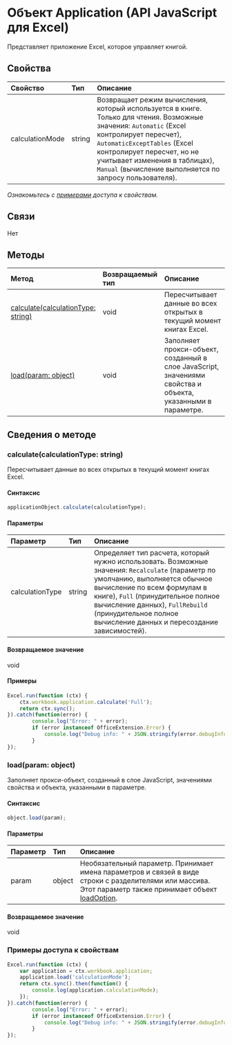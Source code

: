 ﻿# Объект Application (API JavaScript для Excel)

Представляет приложение Excel, которое управляет книгой.

## Свойства

| Свойство     | Тип   |Описание
|:---------------|:--------|:----------|
|calculationMode|string|Возвращает режим вычисления, который используется в книге. Только для чтения. Возможные значения: `Automatic` (Excel контролирует пересчет), `AutomaticExceptTables` (Excel контролирует пересчет, но не учитывает изменения в таблицах), `Manual` (вычисление выполняется по запросу пользователя).|

_Ознакомьтесь с [примерами](#примерами) доступа к свойствам._

## Связи
Нет


## Методы

| Метод           | Возвращаемый тип    |Описание|
|:---------------|:--------|:----------|
|[calculate(calculationType: string)](#calculatecalculationtype-string)|void|Пересчитывает данные во всех открытых в текущий момент книгах Excel.|
|[load(param: object)](#loadparam-object)|void|Заполняет прокси-объект, созданный в слое JavaScript, значениями свойства и объекта, указанными в параметре.|

## Сведения о методе


### calculate(calculationType: string)
Пересчитывает данные во всех открытых в текущий момент книгах Excel.

#### Синтаксис
```js
applicationObject.calculate(calculationType);
```

#### Параметры
| Параметр    | Тип   |Описание|
|:---------------|:--------|:----------|
|calculationType|string|Определяет тип расчета, который нужно использовать. Возможные значения: `Recalculate` (параметр по умолчанию, выполняется обычное вычисление по всем формулам в книге), `Full` (принудительное полное вычисление данных), `FullRebuild` (принудительное полное вычисление данных и пересоздание зависимостей).|

#### Возвращаемое значение
void

#### Примеры
```js
Excel.run(function (ctx) { 
    ctx.workbook.application.calculate('Full');
    return ctx.sync(); 
}).catch(function(error) {
        console.log("Error: " + error);
        if (error instanceof OfficeExtension.Error) {
            console.log("Debug info: " + JSON.stringify(error.debugInfo));
        }
});
```


### load(param: object)
Заполняет прокси-объект, созданный в слое JavaScript, значениями свойства и объекта, указанными в параметре.

#### Синтаксис
```js
object.load(param);
```

#### Параметры
| Параметр    | Тип   |Описание|
|:---------------|:--------|:----------|
|param|object|Необязательный параметр. Принимает имена параметров и связей в виде строки с разделителями или массива. Этот параметр также принимает объект [loadOption](loadoption.md).|

#### Возвращаемое значение
void
### Примеры доступа к свойствам
```js
Excel.run(function (ctx) { 
    var application = ctx.workbook.application;
    application.load('calculationMode');
    return ctx.sync().then(function() {
        console.log(application.calculationMode);
    });
}).catch(function(error) {
        console.log("Error: " + error);
        if (error instanceof OfficeExtension.Error) {
            console.log("Debug info: " + JSON.stringify(error.debugInfo));
        }
});
```

